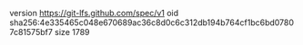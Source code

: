version https://git-lfs.github.com/spec/v1
oid sha256:4e335465c048e670689ac36c8d0c6c312db194b764cf1bc6bd07807c81575bf7
size 1789
